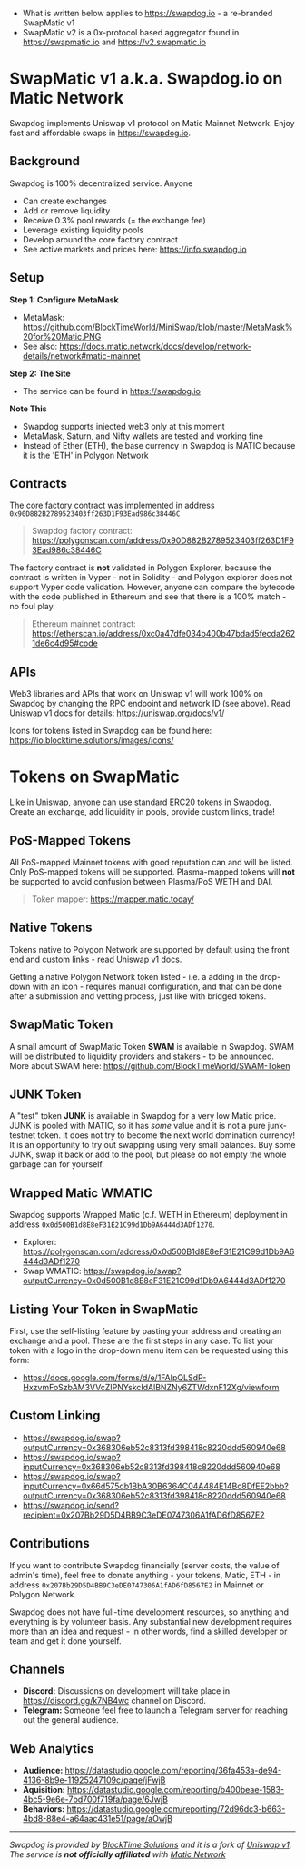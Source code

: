 - What is written below applies to https://swapdog.io - a re-branded SwapMatic v1
- SwapMatic v2 is a 0x-protocol based aggregator found in https://swapmatic.io and https://v2.swapmatic.io

# SwapMatic v1 a.k.a. Swapdog.io on Matic Network
Swapdog implements Uniswap v1 protocol on Matic Mainnet Network. Enjoy fast and affordable swaps in https://swapdog.io.

## Background
Swapdog is 100% decentralized service. Anyone
- Can create exchanges
- Add or remove liquidity
- Receive 0.3% pool rewards (= the exchange fee)
- Leverage existing liquidity pools
- Develop around the core factory contract
- See active markets and prices here: https://info.swapdog.io

## Setup

**Step 1: Configure MetaMask**
- MetaMask: https://github.com/BlockTimeWorld/MiniSwap/blob/master/MetaMask%20for%20Matic.PNG
- See also: https://docs.matic.network/docs/develop/network-details/network#matic-mainnet

**Step 2: The Site**
- The service can be found in https://swapdog.io

**Note This**
- Swapdog supports injected web3 only at this moment
- MetaMask, Saturn, and Nifty wallets are tested and working fine
- Instead of Ether (ETH), the base currency in Swapdog is MATIC because it is the 'ETH' in Polygon Network

## Contracts
The core factory contract was implemented in address `0x90D882B2789523403ff263D1F93Ead986c38446C`
> Swapdog factory contract: https://polygonscan.com/address/0x90D882B2789523403ff263D1F93Ead986c38446C

The factory contract is **not** validated in Polygon Explorer, because the contract is written in Vyper - not in Solidity - and Polygon explorer does not support Vyper code validation. However, anyone can compare the bytecode with the code published in Ethereum and see that there is a 100% match - no foul play.
> Ethereum mainnet contract: https://etherscan.io/address/0xc0a47dfe034b400b47bdad5fecda2621de6c4d95#code

## APIs
Web3 libraries and APIs that work on Uniswap v1 will work 100% on Swapdog by changing the RPC endpoint and network ID (see above).  Read Uniswap v1 docs for details: https://uniswap.org/docs/v1/

Icons for tokens listed in Swapdog can be found here: https://io.blocktime.solutions/images/icons/

# Tokens on SwapMatic
Like in Uniswap, anyone can use standard ERC20 tokens in Swapdog. Create an exchange, add liquidity in pools, provide custom links, trade!

## PoS-Mapped Tokens
All PoS-mapped Mainnet tokens with good reputation can and will be listed. Only PoS-mapped tokens will be supported. Plasma-mapped tokens will **not** be supported to avoid confusion between Plasma/PoS WETH and DAI.
> Token mapper: https://mapper.matic.today/

## Native Tokens
Tokens native to Polygon Network are supported by default using the front end and custom links - read Uniswap v1 docs.

Getting a native Polygon Network token listed - i.e. a adding in the drop-down with an icon - requires manual configuration, and that can be done after a submission and vetting process, just like with bridged tokens.

## SwapMatic Token
A small amount of SwapMatic Token **SWAM** is available in Swapdog. SWAM will be distributed to liquidity providers and stakers - to be announced. More about SWAM here: https://github.com/BlockTimeWorld/SWAM-Token

## JUNK Token
A "test" token **JUNK** is available in Swapdog for a very low Matic price.  JUNK is pooled with MATIC, so it has *some* value and it is not a pure junk-testnet token. It does not try to become the next world domination currency! It is an opportunity to try out swapping using very small balances. Buy some JUNK, swap it back or add to the pool, but please do not empty the whole garbage can for yourself.

## Wrapped Matic WMATIC
Swapdog supports Wrapped Matic (c.f. WETH in Ethereum) deployment in address `0x0d500B1d8E8eF31E21C99d1Db9A6444d3ADf1270`.
- Explorer: https://polygonscan.com/address/0x0d500B1d8E8eF31E21C99d1Db9A6444d3ADf1270
- Swap WMATIC: https://swapdog.io/swap?outputCurrency=0x0d500B1d8E8eF31E21C99d1Db9A6444d3ADf1270

## Listing Your Token in SwapMatic
First, use the self-listing feature by pasting your address and creating an exchange and a pool. These are the first steps in any case.
To list your token with a logo in the drop-down menu item can be requested using this form:
- https://docs.google.com/forms/d/e/1FAIpQLSdP-HxzvmFoSzbAM3VVcZIPNYskcIdAlBNZNy6ZTWdxnF12Xg/viewform

## Custom Linking
- https://swapdog.io/swap?outputCurrency=0x368306eb52c8313fd398418c8220ddd560940e68
- https://swapdog.io/swap?inputCurrency=0x368306eb52c8313fd398418c8220ddd560940e68
- https://swapdog.io/swap?inputCurrency=0x66d575db1BbA30B6364C04A484E14Bc8DfEE2bbb?outputCurrency=0x368306eb52c8313fd398418c8220ddd560940e68
- https://swapdog.io/send?recipient=0x207Bb29D5D4BB9C3eDE0747306A1fAD6fD8567E2

## Contributions
If you want to contribute Swapdog financially (server costs, the value of admin's time), feel free to donate anything - your tokens, Matic, ETH - in address `0x207Bb29D5D4BB9C3eDE0747306A1fAD6fD8567E2` in Mainnet or Polygon Network.

Swapdog does not have full-time development resources, so anything and everything is by volunteer basis. Any substantial new development requires more than an idea and request - in other words, find a skilled developer or team and get it done yourself.

## Channels
- **Discord:** Discussions on development will take place in https://discord.gg/k7NB4wc channel on Discord.
- **Telegram:** Someone feel free to launch a Telegram server for reaching out the general audience. 

## Web Analytics
- **Audience:** https://datastudio.google.com/reporting/36fa453a-de94-4136-8b9e-11925247109c/page/jFwjB
- **Aquisition:** https://datastudio.google.com/reporting/b400beae-1583-4bc5-9e6e-7bd700f719fa/page/6JwjB
- **Behaviors:** https://datastudio.google.com/reporting/72d96dc3-b663-4bd8-88e4-a64aac431e51/page/aOwjB

___________________________

*Swapdog is provided by [BlockTime Solutions](https://blocktimesolutions.com) and it is a fork of [Uniswap v1](https://uniswap.org/docs/v1/). The service is **not officially affiliated** with [Matic Network](https://matic.network/)*
